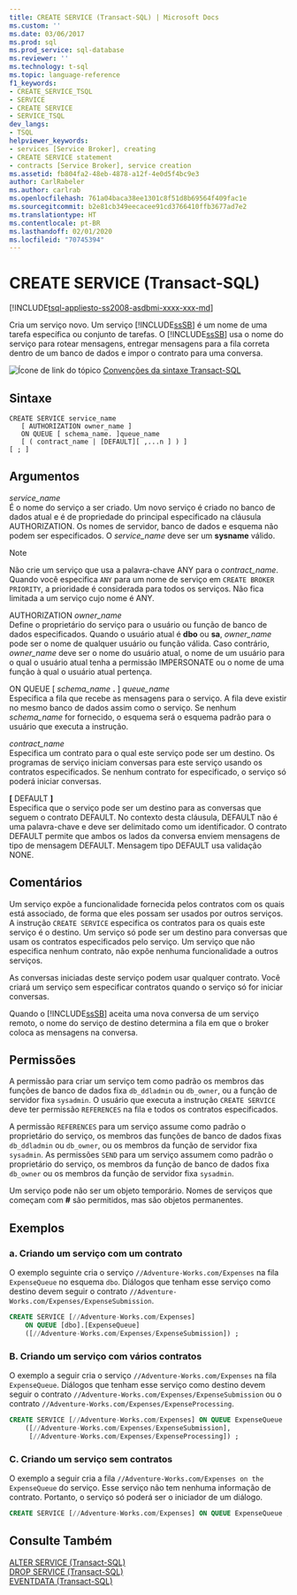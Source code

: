 ```yaml
---
title: CREATE SERVICE (Transact-SQL) | Microsoft Docs
ms.custom: ''
ms.date: 03/06/2017
ms.prod: sql
ms.prod_service: sql-database
ms.reviewer: ''
ms.technology: t-sql
ms.topic: language-reference
f1_keywords:
- CREATE_SERVICE_TSQL
- SERVICE
- CREATE SERVICE
- SERVICE_TSQL
dev_langs:
- TSQL
helpviewer_keywords:
- services [Service Broker], creating
- CREATE SERVICE statement
- contracts [Service Broker], service creation
ms.assetid: fb804fa2-48eb-4878-a12f-4e0d5f4bc9e3
author: CarlRabeler
ms.author: carlrab
ms.openlocfilehash: 761a04baca38ee1301c8f51d8b69564f409fac1e
ms.sourcegitcommit: b2e81cb349eecacee91cd3766410ffb3677ad7e2
ms.translationtype: HT
ms.contentlocale: pt-BR
ms.lasthandoff: 02/01/2020
ms.locfileid: "70745394"
---
```

# <a name="create-service-transact-sql"></a>CREATE SERVICE (Transact-SQL)
[!INCLUDE[tsql-appliesto-ss2008-asdbmi-xxxx-xxx-md](../../includes/tsql-appliesto-ss2008-asdbmi-xxxx-xxx-md.md)]

  Cria um serviço novo. Um serviço [!INCLUDE[ssSB](../../includes/sssb-md.md)] é um nome de uma tarefa específica ou conjunto de tarefas. O [!INCLUDE[ssSB](../../includes/sssb-md.md)] usa o nome do serviço para rotear mensagens, entregar mensagens para a fila correta dentro de um banco de dados e impor o contrato para uma conversa.  
  
 ![Ícone de link do tópico](../../database-engine/configure-windows/media/topic-link.gif "Ícone de link do tópico") [Convenções da sintaxe Transact-SQL](../../t-sql/language-elements/transact-sql-syntax-conventions-transact-sql.md)  
  
## <a name="syntax"></a>Sintaxe  
  
```  
CREATE SERVICE service_name  
   [ AUTHORIZATION owner_name ]  
   ON QUEUE [ schema_name. ]queue_name  
   [ ( contract_name | [DEFAULT][ ,...n ] ) ]  
[ ; ]  
```  
  
## <a name="arguments"></a>Argumentos  
 *service_name*  
 É o nome do serviço a ser criado. Um novo serviço é criado no banco de dados atual e é de propriedade do principal especificado na cláusula AUTHORIZATION. Os nomes de servidor, banco de dados e esquema não podem ser especificados. O *service_name* deve ser um **sysname** válido.  
  
> [!NOTE]  
> Não crie um serviço que usa a palavra-chave ANY para o *contract_name*. Quando você especifica `ANY` para um nome de serviço em `CREATE BROKER PRIORITY`, a prioridade é considerada para todos os serviços. Não fica limitada a um serviço cujo nome é ANY.  
  
 AUTHORIZATION *owner_name*  
 Define o proprietário do serviço para o usuário ou função de banco de dados especificados. Quando o usuário atual é **dbo** ou **sa**, *owner_name* pode ser o nome de qualquer usuário ou função válida. Caso contrário, *owner_name* deve ser o nome do usuário atual, o nome de um usuário para o qual o usuário atual tenha a permissão IMPERSONATE ou o nome de uma função à qual o usuário atual pertença.  
  
 ON QUEUE [ _schema_name_ **.** ] *queue_name*  
 Especifica a fila que recebe as mensagens para o serviço. A fila deve existir no mesmo banco de dados assim como o serviço. Se nenhum *schema_name* for fornecido, o esquema será o esquema padrão para o usuário que executa a instrução.  
  
 *contract_name*  
 Especifica um contrato para o qual este serviço pode ser um destino. Os programas de serviço iniciam conversas para este serviço usando os contratos especificados. Se nenhum contrato for especificado, o serviço só poderá iniciar conversas.  
  
 **[** DEFAULT **]**  
 Especifica que o serviço pode ser um destino para as conversas que seguem o contrato DEFAULT. No contexto desta cláusula, DEFAULT não é uma palavra-chave e deve ser delimitado como um identificador. O contrato DEFAULT permite que ambos os lados da conversa enviem mensagens de tipo de mensagem DEFAULT. Mensagem tipo DEFAULT usa validação NONE.  
  
## <a name="remarks"></a>Comentários  
 Um serviço expõe a funcionalidade fornecida pelos contratos com os quais está associado, de forma que eles possam ser usados por outros serviços. A instrução `CREATE SERVICE` especifica os contratos para os quais este serviço é o destino. Um serviço só pode ser um destino para conversas que usam os contratos especificados pelo serviço. Um serviço que não especifica nenhum contrato, não expõe nenhuma funcionalidade a outros serviços.  
  
 As conversas iniciadas deste serviço podem usar qualquer contrato. Você criará um serviço sem especificar contratos quando o serviço só for iniciar conversas.  
  
 Quando o [!INCLUDE[ssSB](../../includes/sssb-md.md)] aceita uma nova conversa de um serviço remoto, o nome do serviço de destino determina a fila em que o broker coloca as mensagens na conversa.  
  
## <a name="permissions"></a>Permissões  
 A permissão para criar um serviço tem como padrão os membros das funções de banco de dados fixa `db_ddladmin` ou `db_owner`, ou a função de servidor fixa `sysadmin`. O usuário que executa a instrução `CREATE SERVICE` deve ter permissão `REFERENCES` na fila e todos os contratos especificados.  
  
 A permissão `REFERENCES` para um serviço assume como padrão o proprietário do serviço, os membros das funções de banco de dados fixas `db_ddladmin` ou `db_owner`, ou os membros da função de servidor fixa `sysadmin`. As permissões `SEND` para um serviço assumem como padrão o proprietário do serviço, os membros da função de banco de dados fixa `db_owner` ou os membros da função de servidor fixa `sysadmin`.  
  
 Um serviço pode não ser um objeto temporário. Nomes de serviços que começam com **#** são permitidos, mas são objetos permanentes.  
  
## <a name="examples"></a>Exemplos  
  
### <a name="a-creating-a-service-with-one-contract"></a>a. Criando um serviço com um contrato  
 O exemplo seguinte cria o serviço `//Adventure-Works.com/Expenses` na fila `ExpenseQueue` no esquema `dbo`. Diálogos que tenham esse serviço como destino devem seguir o contrato `//Adventure-Works.com/Expenses/ExpenseSubmission`.  
  
```sql  
CREATE SERVICE [//Adventure-Works.com/Expenses]  
    ON QUEUE [dbo].[ExpenseQueue]  
    ([//Adventure-Works.com/Expenses/ExpenseSubmission]) ;  
```  
  
### <a name="b-creating-a-service-with-multiple-contracts"></a>B. Criando um serviço com vários contratos  
 O exemplo a seguir cria o serviço `//Adventure-Works.com/Expenses` na fila `ExpenseQueue`. Diálogos que tenham esse serviço como destino devem seguir o contrato `//Adventure-Works.com/Expenses/ExpenseSubmission` ou o contrato `//Adventure-Works.com/Expenses/ExpenseProcessing`.  
  
```sql  
CREATE SERVICE [//Adventure-Works.com/Expenses] ON QUEUE ExpenseQueue  
    ([//Adventure-Works.com/Expenses/ExpenseSubmission],  
     [//Adventure-Works.com/Expenses/ExpenseProcessing]) ;  
```  
  
### <a name="c-creating-a-service-with-no-contracts"></a>C. Criando um serviço sem contratos  
 O exemplo a seguir cria a fila `//Adventure-Works.com/Expenses on the ExpenseQueue` do serviço. Esse serviço não tem nenhuma informação de contrato. Portanto, o serviço só poderá ser o iniciador de um diálogo.  
  
```sql  
CREATE SERVICE [//Adventure-Works.com/Expenses] ON QUEUE ExpenseQueue ;  
```  
  
## <a name="see-also"></a>Consulte Também  
 [ALTER SERVICE &#40;Transact-SQL&#41;](../../t-sql/statements/alter-service-transact-sql.md)   
 [DROP SERVICE &#40;Transact-SQL&#41;](../../t-sql/statements/drop-service-transact-sql.md)   
 [EVENTDATA &#40;Transact-SQL&#41;](../../t-sql/functions/eventdata-transact-sql.md)  
  
  
